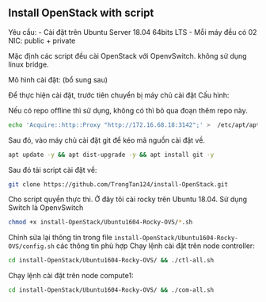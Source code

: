 ## Install OpenStack with script

Yêu cầu:
	- Cài đặt trên Ubuntu Server 18.04 64bits LTS
	- Mỗi máy đều có 02 NIC: public + private

Mặc định các script đều cài OpenStack với OpenvSwitch. không sử dụng linux bridge.

Mô hình cài đặt: (bổ sung sau)

Để thực hiện cài đặt, trước tiên chuyển bị máy chủ cài đặt
Cấu hình:

Nếu có repo offline thì sử dụng, không có thì bỏ qua đoạn thêm repo này.
```sh
echo 'Acquire::http::Proxy "http://172.16.68.18:3142";' >  /etc/apt/apt.conf
```

Sau đó, vào máy chủ cài đặt git để kéo mã nguồn cài đặt về.
```sh
apt update -y && apt dist-upgrade -y && apt install git -y
```

Sau đó tải script cài đặt về:
```sh
git clone https://github.com/TrongTan124/install-OpenStack.git
```

Cho script quyền thực thi. Ở đây tôi cài rocky trên Ubuntu 18.04. Sử dụng Switch là OpenvSwitch
```sh
chmod +x install-OpenStack/Ubuntu1604-Rocky-OVS/*.sh
```

Chỉnh sửa lại thông tin trong file `install-OpenStack/Ubuntu1604-Rocky-OVS/config.sh` các thông tin phù hợp
Chạy lệnh cài đặt trên node controller:
```sh
cd install-OpenStack/Ubuntu1604-Rocky-OVS/ && ./ctl-all.sh
```

Chạy lệnh cài đặt trên node compute1:
```sh
cd install-OpenStack/Ubuntu1604-Rocky-OVS/ && ./com-all.sh
```